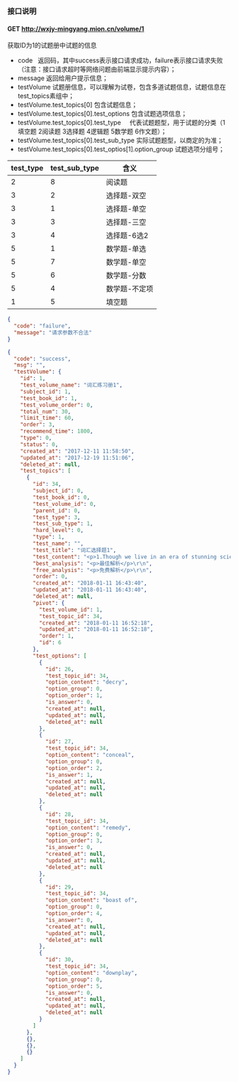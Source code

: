 ### 接口说明
#### GET http://wxjy-mingyang.mion.cn/volume/1 
获取ID为1的试题册中试题的信息


- code    返回码，其中success表示接口请求成功，failure表示接口请求失败（注意：接口请求超时等网络问题由前端显示提示内容）；
- message 返回给用户提示信息；
- testVolume 试题册信息，可以理解为试卷，包含多道试题信息，试题信息在test_topics素组中；
- testVolume.test_topics[0] 包含试题信息；
- testVolume.test_topics[0].test_options  包含试题选项信息；
- testVolume.test_topics[0].test_type     代表试题题型，用于试题的分类（1填空题 2阅读题 3选择题 4逻辑题 5数学题 6作文题）；
- testVolume.test_topics[0].test_sub_type 实际试题题型，以商定的为准；
- testVolume.test_topics[0].test_optios[1].option_group 试题选项分组号；

|test_type  |test_sub_type  |含义
|-----------|---------------|----
|2          |8              |阅读题
|3          |2              |选择题-双空
|3          |1              |选择题-单空
|3          |3              |选择题-三空
|3          |4              |选择题-6选2
|5          |1              |数学题-单选
|5          |7              |数学题-单空
|5          |6              |数学题-分数
|5          |4              |数学题-不定项
|1          |5              |填空题

```json
{
  "code": "failure",
  "message": "请求参数不合法"
}
```

```json
{
  "code": "success",
  "msg": "",
  "testVolume": {
    "id": 1,
    "test_volume_name": "词汇练习册1",
    "subject_id": 1,
    "test_book_id": 1,
    "test_volume_order": 0,
    "total_num": 30,
    "limit_time": 60,
    "order": 3,
    "recommend_time": 1800,
    "type": 0,
    "status": 0,
    "created_at": "2017-12-11 11:58:50",
    "updated_at": "2017-12-19 11:51:06",
    "deleted_at": null,
    "test_topics": [
      {
        "id": 34,
        "subject_id": 0,
        "test_book_id": 0,
        "test_volume_id": 0,
        "parent_id": 0,
        "test_type": 3,
        "test_sub_type": 1,
        "hard_level": 0,
        "type": 1,
        "test_name": "",
        "test_title": "词汇选择题1",
        "test_content": "<p>1.Though we live in an era of stunning scientific achievement, many otherwise educated people remain indifferent to or contemptuous of such achievement, even going so far as to&nbsp;______&nbsp;their ignorance or basic physic.</p>\r\n",
        "best_analysis": "<p>最佳解析</p>\r\n",
        "free_analysis": "<p>免费解析</p>\r\n",
        "order": 0,
        "created_at": "2018-01-11 16:43:40",
        "updated_at": "2018-01-11 16:43:40",
        "deleted_at": null,
        "pivot": {
          "test_volume_id": 1,
          "test_topic_id": 34,
          "created_at": "2018-01-11 16:52:18",
          "updated_at": "2018-01-11 16:52:18",
          "order": 1,
          "id": 6
        },
        "test_options": [
          {
            "id": 26,
            "test_topic_id": 34,
            "option_content": "decry",
            "option_group": 0,
            "option_order": 1,
            "is_answer": 0,
            "created_at": null,
            "updated_at": null,
            "deleted_at": null
          },
          {
            "id": 27,
            "test_topic_id": 34,
            "option_content": "conceal",
            "option_group": 0,
            "option_order": 2,
            "is_answer": 1,
            "created_at": null,
            "updated_at": null,
            "deleted_at": null
          },
          {
            "id": 28,
            "test_topic_id": 34,
            "option_content": "remedy",
            "option_group": 0,
            "option_order": 3,
            "is_answer": 0,
            "created_at": null,
            "updated_at": null,
            "deleted_at": null
          },
          {
            "id": 29,
            "test_topic_id": 34,
            "option_content": "boast of",
            "option_group": 0,
            "option_order": 4,
            "is_answer": 0,
            "created_at": null,
            "updated_at": null,
            "deleted_at": null
          },
          {
            "id": 30,
            "test_topic_id": 34,
            "option_content": "downplay",
            "option_group": 0,
            "option_order": 5,
            "is_answer": 0,
            "created_at": null,
            "updated_at": null,
            "deleted_at": null
          }
        ]
      },
      {},
      {},
      {}
    ]
  }
}
```
